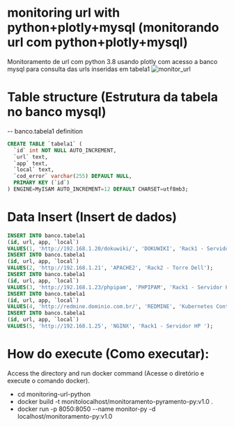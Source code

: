 # monitoring url with python+plotly+mysql (monitorando url com python+plotly+mysql)
Monitoramento de url com python 3.8 usando plotly com acesso a banco mysql para consulta das urls inseridas em tabela1
![monitor_url](https://user-images.githubusercontent.com/70037523/182167871-25368d5e-56df-4df5-a749-664d14aa3791.png)


# Table structure (Estrutura da tabela no banco mysql)
-- banco.tabela1 definition

```sql
CREATE TABLE `tabela1` (
  `id` int NOT NULL AUTO_INCREMENT,
  `url` text,
  `app` text,
  `local` text,
  `cod_error` varchar(255) DEFAULT NULL,
  PRIMARY KEY (`id`)
) ENGINE=MyISAM AUTO_INCREMENT=12 DEFAULT CHARSET=utf8mb3;
```
# Data Insert (Insert de dados)
```sql
INSERT INTO banco.tabela1
(id, url, app, `local`)
VALUES(1, 'http://192.168.1.20/dokuwiki/', 'DOKUWIKI', 'Rack1 - Servidor HP', );
INSERT INTO banco.tabela1
(id, url, app, `local`)
VALUES(2, 'http://192.168.1.21', 'APACHE2', 'Rack2 - Torre Dell');
INSERT INTO banco.tabela1
(id, url, app, `local`)
VALUES(3, 'http://192.168.1.23/phpipam', 'PHPIPAM', 'Rack1 - Servidor HP');
INSERT INTO banco.tabela1
(id, url, app, `local`)
VALUES(4, 'http://redmine.dominio.com.br/', 'REDMINE', 'Kubernetes Container - VMware Server');
INSERT INTO banco.tabela1
(id, url, app, `local`)
VALUES(5, 'http://192.168.1.25', 'NGINX', 'Rack1 - Servidor HP ');
```

# How do execute (Como executar):
Access the directory and run docker command (Acesse o diretório e execute o comando docker).
- cd monitoring-url-python
- docker build -t monitolocalhost/monitoramento-pyramento-py:v1.0 .
- docker run -p 8050:8050 --name monitor-py -d localhost/monitoramento-py:v1.0 
